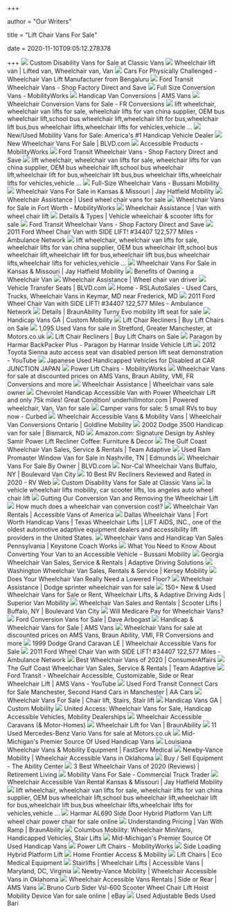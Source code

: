 +++
        
author = "Our Writers"
        
title = "Lift Chair Vans For Sale"
        
date = 2020-11-10T09:05:12.278378
        
+++
[ ![](https://www.classicvans.com/wordpress/wp-content/uploads/2016/01/Full-Size-Wheelchair-Vans.jpg)](https://www.classicvans.com/wordpress/wp-content/uploads/2016/01/Full-Size-Wheelchair-Vans.jpg) Custom Disability Vans for Sale at Classic Vans
[ ![](https://i.pinimg.com/originals/00/94/0c/00940cdc98fdf9109cbac729a2ce779e.jpg)](https://i.pinimg.com/originals/00/94/0c/00940cdc98fdf9109cbac729a2ce779e.jpg) Wheelchair lift van | Lifted van, Wheelchair van, Van
[ ![](https://5.imimg.com/data5/EC/EW/MY-830981/wheelchair-van-lift-500x500.png)](https://5.imimg.com/data5/EC/EW/MY-830981/wheelchair-van-lift-500x500.png) Cars For Physically Challenged - Wheelchair Van Lift Manufacturer from  Bengaluru
[ ![](https://www.sunsetvans.com/wp-content/uploads/2017/12/NM37829-1b-730x487.jpg)](https://www.sunsetvans.com/wp-content/uploads/2017/12/NM37829-1b-730x487.jpg) Ford Transit Wheelchair Vans - Shop Factory Direct and Save
[ ![](https://www.mobilityworks.com/wp-content/uploads/ram-promaster.jpg)](https://www.mobilityworks.com/wp-content/uploads/ram-promaster.jpg) Full Size Conversion Vans - MobilityWorks
[ ![](https://d2fvmu12dwd1j3.cloudfront.net/imgs/conversions/amsvans-v3-convert_Ford01.jpg)](https://d2fvmu12dwd1j3.cloudfront.net/imgs/conversions/amsvans-v3-convert_Ford01.jpg) Handicap Van Conversions | AMS Vans
[ ![](https://frconversions.com/wp-content/uploads/2017/05/AV_170608_6080245_web-1024x682.jpg)](https://frconversions.com/wp-content/uploads/2017/05/AV_170608_6080245_web-1024x682.jpg) Wheelchair Conversion Vans for Sale - FR Conversions
[ ![](https://www.china-wheelchair-lift.com/uploadfiles/103.231.12.164/webid948/source/201507/DN-880S%20Wheelchair%20lift_1650_0.jpg)](https://www.china-wheelchair-lift.com/uploadfiles/103.231.12.164/webid948/source/201507/DN-880S%20Wheelchair%20lift_1650_0.jpg) lift wheelchair, wheelchair van lifts for sale, wheelchair lifts for van  china supplier, OEM bus wheelchair lift,school bus wheelchair lift,wheelchair  lift for bus,wheelchair lift bus,bus wheelchair lifts,wheelchair lifts for  vehicles,vehicle ...
[ ![](https://www.classicvans.com/images/landing-pages/Wheelchair_Conversion_Van.jpg)](https://www.classicvans.com/images/landing-pages/Wheelchair_Conversion_Van.jpg) New/Used Mobility Vans for Sale: America's #1 Handicap Vehicle Dealer
[ ![](http://www.blvd.com/wheelchair-vans-dir/sun/1550780360470onethumb.jpg)](http://www.blvd.com/wheelchair-vans-dir/sun/1550780360470onethumb.jpg) New Wheelchair Vans For Sale | BLVD.com
[ ![](https://www.mobilityworks.com/wp-content/uploads/inventory.jpg)](https://www.mobilityworks.com/wp-content/uploads/inventory.jpg) Accessible Products - MobilityWorks
[ ![](https://www.sunsetvans.com/wp-content/uploads/2017/12/NM37839-1b-730x487.jpg)](https://www.sunsetvans.com/wp-content/uploads/2017/12/NM37839-1b-730x487.jpg) Ford Transit Wheelchair Vans - Shop Factory Direct and Save
[ ![](https://www.china-wheelchair-lift.com/uploadfiles/103.231.12.164/webid948/source/201507/DN-880S%20Wheelchair%20lift_1650_1.jpg)](https://www.china-wheelchair-lift.com/uploadfiles/103.231.12.164/webid948/source/201507/DN-880S%20Wheelchair%20lift_1650_1.jpg) lift wheelchair, wheelchair van lifts for sale, wheelchair lifts for van  china supplier, OEM bus wheelchair lift,school bus wheelchair lift,wheelchair  lift for bus,wheelchair lift bus,bus wheelchair lifts,wheelchair lifts for  vehicles,vehicle ...
[ ![](https://bussanimobility.com/wp-content/uploads/2017/08/2017-dodge-ram-promaster.jpg)](https://bussanimobility.com/wp-content/uploads/2017/08/2017-dodge-ram-promaster.jpg) Full-Size Wheelchair Vans - Bussani Mobility
[ ![](https://www.jayhatfieldmobility.com/Express2.0/imageup/1588966505one.jpg)](https://www.jayhatfieldmobility.com/Express2.0/imageup/1588966505one.jpg) Wheelchair Vans For Sale in Kansas & Missouri | Jay Hatfield Mobility
[ ![](https://wheelchairassistance.com/wheelchair-van/3.jpg)](https://wheelchairassistance.com/wheelchair-van/3.jpg) Wheelchair Assistance | Used wheel chair vans for sale
[ ![](https://316xavyzpk7494f8p6dpp5n5-wpengine.netdna-ssl.com/wp-content/uploads/inv-3a.png)](https://316xavyzpk7494f8p6dpp5n5-wpengine.netdna-ssl.com/wp-content/uploads/inv-3a.png) Wheelchair Vans for Sale in Fort Worth - MobilityWorks
[ ![](https://wheelchairassistance.com/wheelchair-van/54.jpg)](https://wheelchairassistance.com/wheelchair-van/54.jpg) Wheelchair Assistance | Van with wheel chair lift
[ ![](https://www.superiorvan.com/content/uploads/2020/08/Two-Types-Lifts.jpg)](https://www.superiorvan.com/content/uploads/2020/08/Two-Types-Lifts.jpg) Details & Types | Vehicle wheelchair & scooter lifts for sale
[ ![](https://www.sunsetvans.com/wp-content/uploads/2017/12/NM37755-1-730x487.jpg)](https://www.sunsetvans.com/wp-content/uploads/2017/12/NM37755-1-730x487.jpg) Ford Transit Wheelchair Vans - Shop Factory Direct and Save
[ ![](https://www.ambunet.com/wp-content/uploads/2019/01/2011-Ford-Wheel-Chair-Van-with-SIDE-LIFT-used-ambulance-for-sale-04.jpg)](https://www.ambunet.com/wp-content/uploads/2019/01/2011-Ford-Wheel-Chair-Van-with-SIDE-LIFT-used-ambulance-for-sale-04.jpg) 2011 Ford Wheel Chair Van with SIDE LIFT! #34407 122,577 Miles - Ambulance  Network
[ ![](https://www.china-wheelchair-lift.com/uploadfiles/103.231.12.164/webid948/source/201507/DN-880S%20Wheelchair%20lift_1650_3.jpg)](https://www.china-wheelchair-lift.com/uploadfiles/103.231.12.164/webid948/source/201507/DN-880S%20Wheelchair%20lift_1650_3.jpg) lift wheelchair, wheelchair van lifts for sale, wheelchair lifts for van  china supplier, OEM bus wheelchair lift,school bus wheelchair lift,wheelchair  lift for bus,wheelchair lift bus,bus wheelchair lifts,wheelchair lifts for  vehicles,vehicle ...
[ ![](https://www.jayhatfieldmobility.com/Express2.0/imageup/1586451939one.jpg)](https://www.jayhatfieldmobility.com/Express2.0/imageup/1586451939one.jpg) Wheelchair Vans For Sale in Kansas & Missouri | Jay Hatfield Mobility
[ ![](https://www.vantagemobility.com/wp-content/uploads/2010/03/chrysler_with_models1.jpg)](https://www.vantagemobility.com/wp-content/uploads/2010/03/chrysler_with_models1.jpg) Benefits of Owning a Wheelchair Van
[ ![](https://wheelchairassistance.com/wheelchair-van/29.jpg)](https://wheelchairassistance.com/wheelchair-van/29.jpg) Wheelchair Assistance | Wheel chair van driver
[ ![](http://www.blvd.com/uploads/blvd-accessible1407683325.jpg)](http://www.blvd.com/uploads/blvd-accessible1407683325.jpg) Vehicle Transfer Seats | BLVD.com
[ ![](http://www.rslautosales.com/wp-content/uploads/2018/04/wheel-chair.png)](http://www.rslautosales.com/wp-content/uploads/2018/04/wheel-chair.png) Home - RSLAutoSales - Used Cars, Trucks, Wheelchair Vans in Keymar, MD near  Frederick, MD
[ ![](https://www.ambunet.com/wp-content/uploads/2019/01/2011-Ford-Wheel-Chair-Van-with-SIDE-LIFT-used-ambulance-for-sale-01.jpg)](https://www.ambunet.com/wp-content/uploads/2019/01/2011-Ford-Wheel-Chair-Van-with-SIDE-LIFT-used-ambulance-for-sale-01.jpg) 2011 Ford Wheel Chair Van with SIDE LIFT! #34407 122,577 Miles - Ambulance  Network
[ ![](https://www.superiorvan.com/content/uploads/2020/06/Turny-Evo2.jpg)](https://www.superiorvan.com/content/uploads/2020/06/Turny-Evo2.jpg) Details | BraunAbility Turny Evo mobility lift seat for sale
[ ![](https://images.remorainc.com/uploads/xa6/p/gyol1F5oTTlfyW5XcIha_mobility-cta.jpg)](https://images.remorainc.com/uploads/xa6/p/gyol1F5oTTlfyW5XcIha_mobility-cta.jpg) Handicap Vans GA | Custom Mobility
[ ![](https://www.1800wheelchair.com/media/catalog/cache/b8fb6680f3620f3655291297147b962e.jpg)](https://www.1800wheelchair.com/media/catalog/cache/b8fb6680f3620f3655291297147b962e.jpg) Lift Chair Recliners | Buy Lift Chairs on Sale
[ ![](https://cdn.images.autoexposure.co.uk/AETA19687/AETV47824748_1e.jpg)](https://cdn.images.autoexposure.co.uk/AETA19687/AETV47824748_1e.jpg) 1,095 Used Vans for sale in Stretford, Greater Manchester, at Motors.co.uk
[ ![](https://www.1800wheelchair.com/media/catalog/cache/542f804fbccf89d8774d92afd849827a.jpg)](https://www.1800wheelchair.com/media/catalog/cache/542f804fbccf89d8774d92afd849827a.jpg) Lift Chair Recliners | Buy Lift Chairs on Sale
[ ![](https://www.spinlife.com/images/product/49232.png)](https://www.spinlife.com/images/product/49232.png) Paragon by Harmar BackPacker Plus - Paragon by Harmar Inside Vehicle Lift
[ ![](https://i.ytimg.com/vi/JY4pyLcExbQ/maxresdefault.jpg)](https://i.ytimg.com/vi/JY4pyLcExbQ/maxresdefault.jpg) 2012 Toyota Sienna auto access seat van disabled person lift seat  demonstration - YouTube
[ ![](https://blog.carjunction.com/wp-content/uploads/2016/03/Alphard_Electric_Side_Lift_Seat.jpg)](https://blog.carjunction.com/wp-content/uploads/2016/03/Alphard_Electric_Side_Lift_Seat.jpg) Japanese Used Handicapped Vehicles for Disabled at CAR JUNCTION JAPAN
[ ![](https://316xavyzpk7494f8p6dpp5n5-wpengine.netdna-ssl.com/wp-content/uploads/powercloud-pr512.jpg)](https://316xavyzpk7494f8p6dpp5n5-wpengine.netdna-ssl.com/wp-content/uploads/powercloud-pr512.jpg) Power Lift Chairs - MobilityWorks
[ ![](http://949vans.com/images/for-sale-new-and-used-vmi-wheelchair-vans-discounted-prices-banner-2.jpg)](http://949vans.com/images/for-sale-new-and-used-vmi-wheelchair-vans-discounted-prices-banner-2.jpg) Wheelchair Vans for sale at discounted prices on AMS Vans, Braun Ability,  VMI, FR Conversions and more
[ ![](https://wheelchairassistance.com/wheelchair-van/14.jpg)](https://wheelchairassistance.com/wheelchair-van/14.jpg) Wheelchair Assistance | Wheelchair vans sale owner
[ ![](https://i.pinimg.com/originals/a2/5d/97/a25d97bc410b225dec71ace8ac727101.jpg)](https://i.pinimg.com/originals/a2/5d/97/a25d97bc410b225dec71ace8ac727101.jpg) Chevrolet Handicap Accessible Van with Power Wheelchair Lift and only 75k  miles! Great Condition! underhillmotor.com | Powered wheelchair, Van, Van  for sale
[ ![](https://cdn.vox-cdn.com/thumbor/bCjjaXxbx90kf8Vi8DNmDwyd_0c=/1400x1400/filters:format(jpeg)/cdn.vox-cdn.com/uploads/chorus_asset/file/19765094/200129_MercedesCamperVan_02_EdistoBeach_0119_source.jpg)](https://cdn.vox-cdn.com/thumbor/bCjjaXxbx90kf8Vi8DNmDwyd_0c=/1400x1400/filters:format(jpeg)/cdn.vox-cdn.com/uploads/chorus_asset/file/19765094/200129_MercedesCamperVan_02_EdistoBeach_0119_source.jpg) Camper vans for sale: 5 small RVs to buy now - Curbed
[ ![](http://goldlinemobility.com/wp-content/uploads/2016/02/personal-use.jpg)](http://goldlinemobility.com/wp-content/uploads/2016/02/personal-use.jpg) Wheelchair Accessible Vans & Mobility Vans | Wheelchair Van Conversions  Ontario | Goldline Mobility
[ ![](https://d2viduam6g2fks.cloudfront.net/UserFiles/87/871/87170/ac/p_acf93b58e954bae421b2a1469c474f24.jpg)](https://d2viduam6g2fks.cloudfront.net/UserFiles/87/871/87170/ac/p_acf93b58e954bae421b2a1469c474f24.jpg) 2002 Dodge 3500 Handicap van for sale | Bismarck, ND
[ ![](https://images-na.ssl-images-amazon.com/images/I/718BxSoy4QL._AC_SL1500_.jpg)](https://images-na.ssl-images-amazon.com/images/I/718BxSoy4QL._AC_SL1500_.jpg) Amazon.com: Signature Design by Ashley Samir Power Lift Recliner Coffee:  Furniture & Decor
[ ![](http://www.teamadaptive.com/Express2.0/imageup/Banner1599152540.jpg)](http://www.teamadaptive.com/Express2.0/imageup/Banner1599152540.jpg) The Gulf Coast Wheelchair Van Sales, Service & Rentals | Team Adaptive
[ ![](https://media.ed.edmunds-media.com/for-sale/97-3c6trvpgnge122755/img-1-600x400.jpg)](https://media.ed.edmunds-media.com/for-sale/97-3c6trvpgnge122755/img-1-600x400.jpg) Used Ram Promaster Window Van for Sale in Nashville, TN | Edmunds
[ ![](http://www.blvd.com/wheelchair-vans-dir/for-sale-by-owner/1576089402662onethumb.jpg)](http://www.blvd.com/wheelchair-vans-dir/for-sale-by-owner/1576089402662onethumb.jpg) Wheelchair Vans For Sale By Owner | BLVD.com
[ ![](https://www.norcalvans.com/wp-content/uploads/wheelchair1.jpg)](https://www.norcalvans.com/wp-content/uploads/wheelchair1.jpg) Nor-Cal Wheelchair Vans Buffalo, NY | Boulevard Van City
[ ![](https://www.rvweb.net/wp-content/uploads/2019/05/best-rv-recliner.jpg)](https://www.rvweb.net/wp-content/uploads/2019/05/best-rv-recliner.jpg) 10 Best RV Recliners Reviewed and Rated in 2020 - RV Web
[ ![](https://www.classicvans.com/wordpress/wp-content/uploads/2016/01/Mini-Wheelchair-Vans-2.jpg)](https://www.classicvans.com/wordpress/wp-content/uploads/2016/01/Mini-Wheelchair-Vans-2.jpg) Custom Disability Vans for Sale at Classic Vans
[ ![](http://www.aamcare-electropedic.com/-sl.jpg)](http://www.aamcare-electropedic.com/-sl.jpg) la vehicle wheelchair lifts mobility, car scooter lifts, los angeles auto  wheel chair lift
[ ![](https://gnomadhome.com/wp-content/uploads/2016/10/gutting-our-conversion-van_1200x750.jpg)](https://gnomadhome.com/wp-content/uploads/2016/10/gutting-our-conversion-van_1200x750.jpg) Gutting Our Conversion Van and Removing the Wheelchair Lift
[ ![](https://mobilityexpress.com/media/wysiwyg/smartwave/porto/blog/blog_coversioncost3.jpg)](https://mobilityexpress.com/media/wysiwyg/smartwave/porto/blog/blog_coversioncost3.jpg) How much does a wheelchair van conversion cost?
[ ![](https://www.accessiblevans.com/img/rental-wheelchair-van/wheelchair-van-animation-4.png)](https://www.accessiblevans.com/img/rental-wheelchair-van/wheelchair-van-animation-4.png) Wheelchair Van Rentals | Accessible Vans of America
[ ![](https://www.lift-aids.com/wp-content/themes/liftaids/images/banner_02.jpg)](https://www.lift-aids.com/wp-content/themes/liftaids/images/banner_02.jpg) Dallas Wheelchair Vans | Fort Worth Handicap Vans | Texas Wheelchair Lifts  | LIFT AIDS, INC., one of the oldest automotive adaptive equipment dealers  and accessibility lift providers in the United States.
[ ![](http://www.keystonecoachworks.com/Express2.0/imageup/Banner1464886630.jpg)](http://www.keystonecoachworks.com/Express2.0/imageup/Banner1464886630.jpg) Wheelchair Vans and Handicap Van Sales Pennsylvania | Keystone Coach Works
[ ![](https://bussanimobility.com/wp-content/uploads/2019/05/Bussanimobility_custom-transfer-seat.jpg)](https://bussanimobility.com/wp-content/uploads/2019/05/Bussanimobility_custom-transfer-seat.jpg) What You Need to Know About Converting Your Van to an Accessible Vehicle -  Bussani Mobility
[ ![](http://www.augustamobility.com/Express2.0/imageup/1603747697one.jpg)](http://www.augustamobility.com/Express2.0/imageup/1603747697one.jpg) Georgia Wheelchair Van Sales, Service & Rentals | Adaptive Driving Solutions
[ ![](https://www.kerseymobility.com/Express2.0/imageup/5TDKZ3DC2KS986216_591_0_large.jpg)](https://www.kerseymobility.com/Express2.0/imageup/5TDKZ3DC2KS986216_591_0_large.jpg) Washington Wheelchair Van Sales, Rentals & Service | Kersey Mobility
[ ![](https://marvel-b1-cdn.bc0a.com/f00000000096721/www.rollxvans.com/wp-content/uploads/2018/07/Lower-floor-Honda.jpg)](https://marvel-b1-cdn.bc0a.com/f00000000096721/www.rollxvans.com/wp-content/uploads/2018/07/Lower-floor-Honda.jpg) Does Your Wheelchair Van Really Need a Lowered Floor?
[ ![](https://wheelchairassistance.com/wheelchair-van/59.jpg)](https://wheelchairassistance.com/wheelchair-van/59.jpg) Wheelchair Assistance | Dodge sprinter wheelchair van for sale
[ ![](https://www.superiorvan.com/content/uploads/2020/09/free-home-consultations-9-20-full.jpg)](https://www.superiorvan.com/content/uploads/2020/09/free-home-consultations-9-20-full.jpg) 150+ New & Used Wheelchair Vans for Sale or Rent, Wheelchair Lifts, &  Adaptive Driving Aids | Superior Van Mobility
[ ![](https://www.vancitymobility.com/media/files/slider/5.jpg)](https://www.vancitymobility.com/media/files/slider/5.jpg) Wheelchair Van Sales and Rentals | Scooter Lifts | Buffalo, NY | Boulevard  Van City
[ ![](https://mobilityexpress.com/media/mageplaza/blog/post/image/b/l/blog_coversioncost1.jpg)](https://mobilityexpress.com/media/mageplaza/blog/post/image/b/l/blog_coversioncost1.jpg) Will Medicare Pay for Wheelchair Vans?
[ ![](https://vehicle-photos-published.vauto.com/0c/dc/ac/59-1c71-4c53-a167-066a81d7f188/image-1.jpg)](https://vehicle-photos-published.vauto.com/0c/dc/ac/59-1c71-4c53-a167-066a81d7f188/image-1.jpg) Ford Conversion Vans for Sale | Dave Arbogast
[ ![](https://invcdn.dealerteam.com/75d079bc-7078-437f-978c-945cf0308922_thumb.jpg)](https://invcdn.dealerteam.com/75d079bc-7078-437f-978c-945cf0308922_thumb.jpg) Handicap & Wheelchair Vans for Sale | AMS Vans
[ ![](http://949vans.com/images/for-sale-new-and-used-vmi-wheelchair-vans-view-inventory.jpg)](http://949vans.com/images/for-sale-new-and-used-vmi-wheelchair-vans-view-inventory.jpg) Wheelchair Vans for sale at discounted prices on AMS Vans, Braun Ability,  VMI, FR Conversions and more
[ ![](http://www.adstally.com/wp-content/uploads/2018/03/10-31-16-014.jpg)](http://www.adstally.com/wp-content/uploads/2018/03/10-31-16-014.jpg) 1999 Dodge Grand Caravan LE | Wheelchair Accessible Vans for Sale
[ ![](https://www.ambunet.com/wp-content/uploads/2019/01/2011-Ford-Wheel-Chair-Van-with-SIDE-LIFT-used-ambulance-for-sale-03.jpg)](https://www.ambunet.com/wp-content/uploads/2019/01/2011-Ford-Wheel-Chair-Van-with-SIDE-LIFT-used-ambulance-for-sale-03.jpg) 2011 Ford Wheel Chair Van with SIDE LIFT! #34407 122,577 Miles - Ambulance  Network
[ ![](https://media.consumeraffairs.com/files/caimages/best-wheelchair-vans-large.jpg)](https://media.consumeraffairs.com/files/caimages/best-wheelchair-vans-large.jpg) Best Wheelchair Vans of 2020 | ConsumerAffairs
[ ![](http://www.teamadaptive.com/Express2.0/imageup/Banner1518445048.jpg)](http://www.teamadaptive.com/Express2.0/imageup/Banner1518445048.jpg) The Gulf Coast Wheelchair Van Sales, Service & Rentals | Team Adaptive
[ ![](https://i.ytimg.com/vi/R-LRo0xd45A/maxresdefault.jpg)](https://i.ytimg.com/vi/R-LRo0xd45A/maxresdefault.jpg) Ford Transit - Wheelchair Accessible, Customizable, Side or Rear Wheelchair  Lift | AMS Vans - YouTube
[ ![](https://thumb.vcars.co.uk/clickdealer/450693_1.jpg)](https://thumb.vcars.co.uk/clickdealer/450693_1.jpg) Used Ford Transit Connect Cars for Sale Manchester, Second Hand Cars in  Manchester | AA Cars
[ ![](https://i.pinimg.com/originals/c6/a5/e0/c6a5e079f53001537d12154acc922971.jpg)](https://i.pinimg.com/originals/c6/a5/e0/c6a5e079f53001537d12154acc922971.jpg) Wheelchair Vans For Sale | Chair lift, Stairs, Stair lift
[ ![](https://images.remorainc.com/uploads/xa6/b/tiYOyrKeT7en2tWepIDv_1.jpg)](https://images.remorainc.com/uploads/xa6/b/tiYOyrKeT7en2tWepIDv_1.jpg) Handicap Vans GA | Custom Mobility
[ ![](https://images.jazelc.com/uploads/unitedaccessllc/20-BAUA-25534_WebGraphic_Fun_533x355_Sept20_001_533x533.png)](https://images.jazelc.com/uploads/unitedaccessllc/20-BAUA-25534_WebGraphic_Fun_533x355_Sept20_001_533x533.png) United Access: Wheelchair Vans for Sale, Handicap Accessible Vehicles,  Mobility Dealerships
[ ![](https://www.mobilitycare.net.au/wp-content/uploads/amf-bruns-k90-lift-for-van-caravan.jpg)](https://www.mobilitycare.net.au/wp-content/uploads/amf-bruns-k90-lift-for-van-caravan.jpg) Wheelchair Accessible Caravans (& Motor-Homes)
[ ![](https://www.braunability.com/us/en/mobility-products/wheelchair-lifts/wheelchair-lift-for-van/_jcr_content/root/responsivegrid_12253/mediatext/mediacopy/backgroundImg.coreimg.jpeg/1541078088597.jpeg)](https://www.braunability.com/us/en/mobility-products/wheelchair-lifts/wheelchair-lift-for-van/_jcr_content/root/responsivegrid_12253/mediatext/mediacopy/backgroundImg.coreimg.jpeg/1541078088597.jpeg) Wheelchair Lift for Van | BraunAbility
[ ![](https://cdn.images.autoexposure.co.uk/AETA79359/AETV17772802_1e.jpg)](https://cdn.images.autoexposure.co.uk/AETA79359/AETV17772802_1e.jpg) 11 Used Mercedes-Benz Vario Vans for sale at Motors.co.uk
[ ![](http://handicapvanslansing.com/wp-content/uploads/2020/09/cs-1772_34995.jpg)](http://handicapvanslansing.com/wp-content/uploads/2020/09/cs-1772_34995.jpg) Mid-Michigan's Premier Source Of Used Handicap Vans
[ ![](http://www.fastservmedical.com/Express2.0/imageup/Banner1474372732.jpg)](http://www.fastservmedical.com/Express2.0/imageup/Banner1474372732.jpg) Louisiana Wheelchair Vans & Mobility Equipment | FastServ Medical
[ ![](https://www.newbyvancemobility.com/images/banner-01.jpg)](https://www.newbyvancemobility.com/images/banner-01.jpg) Newby-Vance Mobility | Wheelchair Accessible Vans in Oklahoma
[ ![](https://pronto-core-cdn.prontomarketing.com/2/wp-content/uploads/sites/2120/2020/09/Lift-Chair-scaled.jpg)](https://pronto-core-cdn.prontomarketing.com/2/wp-content/uploads/sites/2120/2020/09/Lift-Chair-scaled.jpg) Buy / Sell Equipment - The Ability Center
[ ![](https://www.retirementliving.com/wp-content/uploads/2018/11/wheelchairvan1.jpg)](https://www.retirementliving.com/wp-content/uploads/2018/11/wheelchairvan1.jpg) 3 Best Wheelchair Vans of 2020 (Reviews) | Retirement Living
[ ![](https://cdn2.commercialtrucktrader.com/v1/media/5f839e3b085f5f0ac5231479.jpg?width=512&height=384&quality=60&bestfit=true&upsize=true&blurBackground=true&blurValue=100)](https://cdn2.commercialtrucktrader.com/v1/media/5f839e3b085f5f0ac5231479.jpg?width=512&height=384&quality=60&bestfit=true&upsize=true&blurBackground=true&blurValue=100) Mobility Vans For Sale - Commercial Truck Trader
[ ![](https://www.jayhatfieldmobility.com/uploads/blvd-accessible1462181614.jpg)](https://www.jayhatfieldmobility.com/uploads/blvd-accessible1462181614.jpg) Wheelchair Accessible Van Rental Kansas & Missouri | Jay Hatfield Mobility
[ ![](https://www.china-wheelchair-lift.com/uploadfiles/103.231.12.164/webid948/source/201507/DN-880S%20Wheelchair%20lift_1650_2.jpg)](https://www.china-wheelchair-lift.com/uploadfiles/103.231.12.164/webid948/source/201507/DN-880S%20Wheelchair%20lift_1650_2.jpg) lift wheelchair, wheelchair van lifts for sale, wheelchair lifts for van  china supplier, OEM bus wheelchair lift,school bus wheelchair lift,wheelchair  lift for bus,wheelchair lift bus,bus wheelchair lifts,wheelchair lifts for  vehicles,vehicle ...
[ ![](https://i.ebayimg.com/images/g/SW4AAOSwcv9eX8Fl/s-l640.png)](https://i.ebayimg.com/images/g/SW4AAOSwcv9eX8Fl/s-l640.png) Harmar AL690 Side Door Hybrid Platform Van Lift wheel chair power chair for  sale online
[ ![](https://www.braunability.com/us/en/help-me-buy/wheelchair-van-understanding-pricing/_jcr_content/root/responsivegrid_12253/mediatext_1524128699/mediacopy/backgroundImg.coreimg.jpeg/1542656244799.jpeg)](https://www.braunability.com/us/en/help-me-buy/wheelchair-van-understanding-pricing/_jcr_content/root/responsivegrid_12253/mediatext_1524128699/mediacopy/backgroundImg.coreimg.jpeg/1542656244799.jpeg) Understanding Pricing | Van With Ramp | BraunAbility
[ ![](https://www.columbusmobility.com/wp-content/uploads/2018/12/pacifica1-300x225.jpg)](https://www.columbusmobility.com/wp-content/uploads/2018/12/pacifica1-300x225.jpg) Columbus Mobility: Wheelchair MiniVans, Handicapped Vehicles, Stair Lifts
[ ![](http://handicapvanslansing.com/wp-content/uploads/2020/07/cs-1768.jpg)](http://handicapvanslansing.com/wp-content/uploads/2020/07/cs-1768.jpg) Mid-Michigan's Premier Source Of Used Handicap Vans
[ ![](https://www.mobilityworks.com/wp-content/uploads/lift-chairs-banner.jpg)](https://www.mobilityworks.com/wp-content/uploads/lift-chairs-banner.jpg) Power Lift Chairs - MobilityWorks
[ ![](https://www.ameriglide.com/cache/1247160297000/resources/product/59/picture.jpg)](https://www.ameriglide.com/cache/1247160297000/resources/product/59/picture.jpg) Side Loading Hybrid Platform Lift
[ ![](https://cdnmedia.endeavorsuite.com/images/corporate/webdesign/merchslides/liftchairs/2932e67e-6ca3-448d-96b1-df01b4d1b47a.jpg)](https://cdnmedia.endeavorsuite.com/images/corporate/webdesign/merchslides/liftchairs/2932e67e-6ca3-448d-96b1-df01b4d1b47a.jpg) Home Frontier Access & Mobility
[ ![](https://secure.hmepowerweb.com/Resources/Uploads/904fd00f-14d8-414d-ab08-a686db373a28.jpg)](https://secure.hmepowerweb.com/Resources/Uploads/904fd00f-14d8-414d-ab08-a686db373a28.jpg) Lift Chairs | Eco Medical Equipment
[ ![](https://www.bedcomobility.com/wp-content/uploads/2019/03/featured-02.jpg)](https://www.bedcomobility.com/wp-content/uploads/2019/03/featured-02.jpg) Stairlifts | Wheelchair Lifts | Accessible Vans | Maryland, DC, Virginia
[ ![](https://dsspics.com/dealerpics/2609_V20201008091634.jpg?preset=thumb-inv)](https://dsspics.com/dealerpics/2609_V20201008091634.jpg?preset=thumb-inv) Newby-Vance Mobility | Wheelchair Accessible Vans in Oklahoma
[ ![](https://d2fvmu12dwd1j3.cloudfront.net/imgs/admin-uploads/zoom-transit-jpg-1544110752.jpg)](https://d2fvmu12dwd1j3.cloudfront.net/imgs/admin-uploads/zoom-transit-jpg-1544110752.jpg) Wheelchair Accessible Vans Rentals | Side or Rear | AMS Vans
[ ![](https://i.ebayimg.com/images/g/ozgAAOSwKwNfmP12/s-l640.jpg)](https://i.ebayimg.com/images/g/ozgAAOSwKwNfmP12/s-l640.jpg) Bruno Curb Sider Vsl-600 Scooter Wheel Chair Lift Hoist Mobility Device Van  for sale online | eBay
[ ![](https://www.electropedic.com/1309.jpg)](https://www.electropedic.com/1309.jpg) Used Adjustable Beds Used Bari

